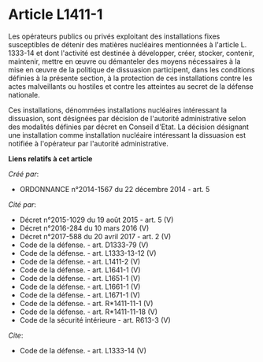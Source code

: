 # Article L1411-1

Les opérateurs publics ou privés exploitant des installations fixes susceptibles de détenir des matières nucléaires
mentionnées à l'article L. 1333-14 et dont l'activité est destinée à développer, créer, stocker, contenir, maintenir, mettre
en œuvre ou démanteler des moyens nécessaires à la mise en œuvre de la politique de dissuasion participent, dans les
conditions définies à la présente section, à la protection de ces installations contre les actes malveillants ou hostiles et
contre les atteintes au secret de la défense nationale. 

Ces installations, dénommées installations nucléaires intéressant la dissuasion, sont désignées par décision de l'autorité
administrative selon des modalités définies par décret en Conseil d'Etat. La décision désignant une installation comme
installation nucléaire intéressant la dissuasion est notifiée à l'opérateur par l'autorité administrative.

**Liens relatifs à cet article**

_Créé par_:

  - ORDONNANCE n°2014-1567 du 22 décembre 2014 - art. 5

_Cité par_:

  - Décret n°2015-1029 du 19 août 2015 - art. 5 (V)
  - Décret n°2016-284 du 10 mars 2016 (V)
  - Décret n°2017-588 du 20 avril 2017 - art. 2 (V)
  - Code de la défense. - art. D1333-79 (V)
  - Code de la défense. - art. L1333-13-12 (V)
  - Code de la défense. - art. L1411-2 (V)
  - Code de la défense. - art. L1641-1 (V)
  - Code de la défense. - art. L1651-1 (V)
  - Code de la défense. - art. L1661-1 (V)
  - Code de la défense. - art. L1671-1 (V)
  - Code de la défense. - art. R*1411-11-1 (V)
  - Code de la défense. - art. R*1411-11-18 (V)
  - Code de la sécurité intérieure - art. R613-3 (V)

_Cite_:

  - Code de la défense. - art. L1333-14 (V)
